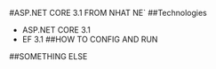 #ASP.NET CORE 3.1 FROM NHAT NE`
##Technologies
- ASP.NET CORE 3.1
- EF 3.1
##HOW TO CONFIG AND RUN

##SOMETHING ELSE